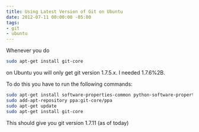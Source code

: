 ```yaml
---
title: Using Latest Version of Git on Ubuntu
date: 2012-07-11 00:00:00 -05:00
tags:
- git
- ubuntu
---
```


Whenever you do

```bash
sudo apt-get install git-core
```

on Ubuntu you will only get git version 1.7.5.x. I needed 1.7.6%2B.

To do this you have to run the following commands:

```bash
sudo apt-get install software-properties-common python-software-properties
sudo add-apt-repository ppa:git-core/ppa
sudo apt-get update
sudo apt-get install git-core
```

This should give you git version 1.7.11 (as of today)  
